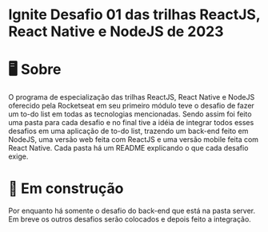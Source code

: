 # Ignite Desafio 01 das trilhas ReactJS, React Native e NodeJS de 2023

# 🖥️ Sobre

O programa de especialização das trilhas ReactJS, React Native e NodeJS oferecido pela Rocketseat em seu primeiro módulo teve o desafio de fazer um to-do list em todas as tecnologias mencionadas. Sendo assim foi feito uma pasta para cada desafio e no final tive a idéia de integrar todos esses desafios em uma aplicação de to-do list, trazendo um back-end feito em NodeJS, uma versão web feita com ReactJS e uma versão mobile feita com React Native.
Cada pasta há um README explicando o que cada desafio exige.

# 🚧 Em construção

Por enquanto há somente o desafio do back-end que está na pasta server. Em breve os outros desafios serão colocados e depois feito a integração.
